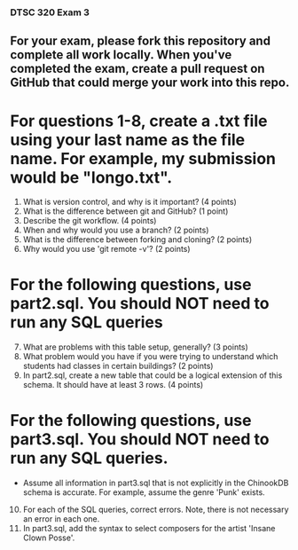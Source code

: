 ### DTSC 320 Exam 3

## For your exam, please fork this repository and complete all work locally. When you've completed the exam, create a pull request on GitHub that could merge your work into this repo.

# For questions 1-8, create a .txt file using your last name as the file name.  For example, my submission would be "longo.txt".  

1.  What is version control, and why is it important? (4 points)
2.  What is the difference between git and GitHub? (1 point)
3.  Describe the git workflow. (4 points)
4.  When and why would you use a branch? (2 points)
5.  What is the difference between forking and cloning? (2 points)
6.  Why would you use 'git remote -v'? (2 points)

# For the following questions, use part2.sql.  You should NOT need to run any SQL queries
7.  What are problems with this table setup, generally? (3 points)
8.  What problem would you have if you were trying to understand which students had classes in certain buildings? (2 points)
9.  In part2.sql, create a new table that could be a logical extension of this schema.  It should have at least 3 rows. (4 points)

# For the following questions, use part3.sql.  You should NOT need to run any SQL queries.
* Assume all information in part3.sql that is not explicitly in the ChinookDB schema is accurate.  For example, assume the genre 'Punk' exists.
10.  For each of the SQL queries, correct errors.  Note, there is not necessary an error in each one.
11.  In part3.sql, add the syntax to select composers for the artist 'Insane Clown Posse'.
